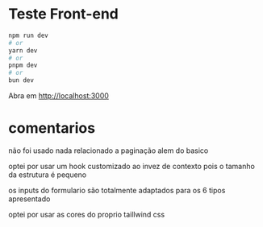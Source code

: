 # Teste Front-end

```bash
npm run dev
# or
yarn dev
# or
pnpm dev
# or
bun dev
```

Abra em [http://localhost:3000](http://localhost:3000) 

# comentarios

não foi usado nada relacionado a paginação alem do basico

optei por usar um hook customizado ao invez de contexto pois o tamanho da estrutura é pequeno

os inputs do formulario são totalmente adaptados para os 6 tipos apresentado

optei por usar as cores do proprio taillwind css